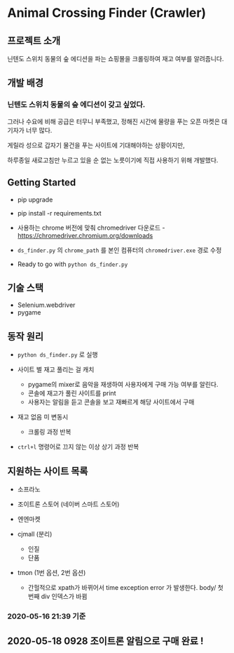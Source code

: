 # Animal Crossing Finder (Crawler)

## 프로젝트 소개

닌텐도 스위치 동물의 숲 에디션을 파는 쇼핑몰을 크롤링하여 재고 여부를 알려줍니다.



## 개발 배경

### 닌텐도 스위치 동물의 숲 에디션이 갖고 싶었다. 

그러나 수요에 비해 공급은 터무니 부족했고, 정해진 시간에 물량을 푸는 오픈 마켓은 대기자가 너무 많다.

게릴라 성으로 갑자기 물건을 푸는 사이트에 기대해야하는 상황이지만,

하루종일 새로고침만 누르고 있을 순 없는 노릇이기에 직접 사용하기 위해 개발했다.



## Getting Started

- pip upgrade
- pip install -r requirements.txt
- 사용하는 chrome 버전에 맞춰 chromedriver 다운로드 - https://chromedriver.chromium.org/downloads

- `ds_finder.py`  의  `chrome_path` 를 본인 컴퓨터의 `chromedriver.exe` 경로 수정 
- Ready to go with `python ds_finder.py` 

## 기술 스택

- Selenium.webdriver
- pygame



## 동작 원리

- `python ds_finder.py` 로 실행

- 사이트 별 재고 풀리는 걸 캐치
  - pygame의 mixer로 음악을 재생하여 사용자에게 구매 가능 여부를 알린다.
  - 콘솔에 재고가 풀린 사이트를 print
  - 사용자는 알림을 듣고 콘솔을 보고 재빠르게 해당 사이트에서 구매
- 재고 없음 미 변동시
  - 크롤링 과정 반복
- `ctrl+l` 명령어로 끄지 않는 이상 상기 과정 반복

## 지원하는 사이트 목록

- 소프라노

- 조이트론 스토어 (네이버 스마트 스토어)

- 엔엔마켓

- cjmall (분리)
  - 인질
  - 단품 
  
- tmon (1번 옵션, 2번 옵션)

  - 간헐적으로 xpath가 바뀌어서 time exception error 가 발생한다. body/ 첫번째 div 인덱스가 바뀜 
  
  

### 2020-05-16 21:39 기준 



## 2020-05-18 0928 조이트론 알림으로 구매 완료 !